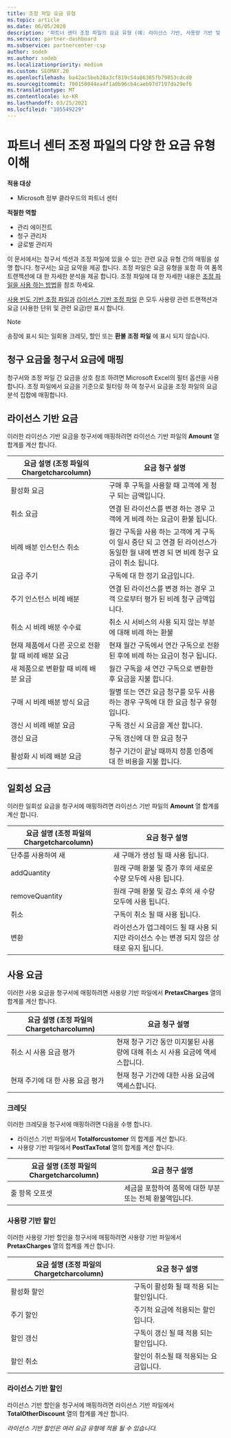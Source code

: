 ```yaml
---
title: 조정 파일 요금 유형
ms.topic: article
ms.date: 06/05/2020
description: '파트너 센터 조정 파일의 요금 유형 (예: 라이선스 기반, 사용량 기반 및 일회성), 크레딧 및 할인을 검색 합니다.'
ms.service: partner-dashboard
ms.subservice: partnercenter-csp
author: sodeb
ms.author: sodeb
ms.localizationpriority: medium
ms.custom: SEOMAY.20
ms.openlocfilehash: ba42ac5beb28a3cf819c54a86385fb79853cdcd0
ms.sourcegitcommit: 700150044ea4f1a0b96cb4caeb97d7197da29ef6
ms.translationtype: MT
ms.contentlocale: ko-KR
ms.lasthandoff: 03/25/2021
ms.locfileid: "105549229"
---
```

# <a name="understand-the-different-charge-types-in-partner-center-reconciliation-files"></a>파트너 센터 조정 파일의 다양 한 요금 유형 이해

**적용 대상**

- Microsoft 정부 클라우드의 파트너 센터

**적절한 역할**

- 관리 에이전트
- 청구 관리자
- 글로벌 관리자

이 문서에서는 청구서 섹션과 조정 파일에 있을 수 있는 관련 요금 유형 간의 매핑을 설명 합니다. 청구서는 요금 요약을 제공 합니다. 조정 파일은 요금 유형을 포함 하 여 품목 트랜잭션에 대 한 자세한 분석을 제공 합니다. 조정 파일에 대 한 자세한 내용은 [조정 파일을 사용 하는 방법](use-the-reconciliation-files.md)을 참조 하세요.

[사용 빈도 기반 조정 파일과](usage-based-recon-files.md) [라이선스 기반 조정 파일](license-based-recon-files.md) 은 모두 사용량 관련 트랜잭션과 요금 (사용한 단위 및 관련 요금)만 표시 합니다.

> [!NOTE]
> 송장에 표시 되는 일회용 크레딧, 할인 또는 **환불 조정 파일** 에 표시 되지 않습니다.

## <a name="map-charge-types-to-invoice-charges"></a>청구 요금을 청구서 요금에 매핑

청구서와 조정 파일 간 요금을 상호 참조 하려면 Microsoft Excel의 필터 옵션을 사용 합니다. 조정 파일에서 요금을 기준으로 필터링 하 여 청구서 요금을 조정 파일의 요금 분석 집합에 매핑합니다.

## <a name="license-based-charges"></a>라이선스 기반 요금

이러한 라이선스 기반 요금을 청구서에 매핑하려면 라이선스 기반 파일의 **Amount** 열 합계를 계산 합니다.

| 요금 설명 (조정 파일의 Chargetcharcolumn) | 요금 청구 설명 |
| ------------------------------------------------------------- | ------------------ |
| 활성화 요금 | 구매 후 구독을 사용할 때 고객에 게 청구 되는 금액입니다. |
| 취소 요금 | 연결 된 라이선스를 변경 하는 경우 고객에 게 비례 하는 요금이 환불 됩니다. |
| 비례 배분 인스턴스 취소 | 월간 구독을 사용 하는 고객에 게 구독이 일시 중단 되 고 연결 된 라이선스가 동일한 월 내에 변경 되 면 비례 청구 요금이 취소 됩니다. |
| 요금 주기 | 구독에 대 한 정기 요금입니다. |
| 주기 인스턴스 비례 배분 | 연결 된 라이선스를 변경 하는 경우 고객 으로부터 평가 된 비례 청구 금액입니다. |
| 취소 시 비례 배분 수수료 | 취소 시 서비스의 사용 되지 않는 부분에 대해 비례 하는 환불 |
| 현재 제품에서 다른 곳으로 전환할 때 비례 배분 요금 | 현재 월간 구독에서 연간 구독으로 전환 된 후에 비례 하는 요금이 청구 됩니다. |
| 새 제품으로 변환할 때 비례 배분 요금 | 월간 구독을 새 연간 구독으로 변환한 후 요금을 지불 합니다. |
| 구매 시 비례 배분 방식 요금 | 월별 또는 연간 요금 청구를 모두 사용 하는 경우 구독에 대 한 요금 청구 유형입니다. |
| 갱신 시 비례 배분 요금 | 구독 갱신 시 요금을 계산 합니다. |
| 갱신 요금 | 구독 갱신에 대 한 요금 청구 |
| 활성화 시 비례 배분 요금 | 청구 기간이 끝날 때까지 정품 인증에 대 한 비용을 지불 합니다. |

## <a name="one-time-charges"></a>일회성 요금

이러한 일회성 요금을 청구서에 매핑하려면 라이선스 기반 파일의 **Amount** 열 합계를 계산 합니다.

| 요금 설명 (조정 파일의 Chargetcharcolumn) | 요금 청구 설명 |
| ------------------------------------------------------------- | ------------------ |
| 단추를 사용하여 새 | 새 구매가 생성 될 때 사용 됩니다. |
| addQuantity | 원래 구매 환불 및 증가 후의 새로운 수량 모두에 사용 됩니다. |
| removeQuantity | 원래 구매 환불 및 감소 후의 새 수량 모두에 사용 됩니다. |
| 취소 | 구독이 취소 될 때 사용 됩니다. |
| 변환 | 라이선스가 업그레이드 될 때 사용 되지만 라이선스 수는 변경 되지 않은 상태로 유지 됩니다. |

## <a name="usage-charges"></a>사용 요금

이러한 사용 요금을 청구서에 매핑하려면 사용량 기반 파일에서 **PretaxCharges** 열의 합계를 계산 합니다.

| 요금 설명 (조정 파일의 Chargetcharcolumn) | 요금 청구 설명 |
| ------------------------------------------------------------- | ------------------ |
| 취소 시 사용 요금 평가 | 현재 청구 기간 동안 미지불된 사용량에 대해 취소 시 사용 요금에 액세스합니다. |
| 현재 주기에 대 한 사용 요금 평가 | 현재 청구 기간에 대한 사용 요금에 액세스합니다. |

### <a name="credits"></a>크레딧

이러한 크레딧을 청구서에 매핑하려면 다음을 수행 합니다.

- 라이선스 기반 파일에서 **Totalforcustomer** 의 합계를 계산 합니다.
- 사용량 기반 파일에서 **PostTaxTotal** 열의 합계를 계산 합니다.

| 요금 설명 (조정 파일의 Chargetcharcolumn) | 요금 청구 설명 |
| ------------------------------------------------------------- | ------------------ |
| 줄 항목 오프셋 | 세금을 포함하여 품목에 대한 부분 또는 전체 환불액입니다. |

### <a name="usage-based-discounts"></a>사용량 기반 할인

이러한 사용량 기반 할인을 청구서에 매핑하려면 사용량 기반 파일에서 **PretaxCharges** 열의 합계를 계산 합니다.

| 요금 설명 (조정 파일의 Chargetcharcolumn) | 요금 청구 설명 |
| ------------------------------------------------------------- | ------------------ |
| 활성화 할인 | 구독이 활성화 될 때 적용 되는 할인입니다. |
| 주기 할인 | 주기적 요금에 적용되는 할인입니다. |
| 할인 갱신 | 구독이 갱신 될 때 적용 되는 할인입니다. |
| 할인 취소 | 할인이 취소될 때 적용되는 요금입니다. |

### <a name="license-based-discounts"></a>라이선스 기반 할인

라이선스 기반 할인을 청구서에 매핑하려면 라이선스 기반 파일에서 **TotalOtherDiscount** 열의 합계를 계산 합니다.

*라이선스 기반 할인은 여러 요금 유형에 적용 될 수 있습니다.*
